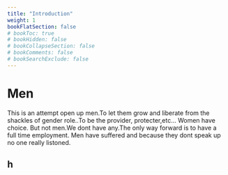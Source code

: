 ```yaml
---
title: "Introduction"
weight: 1
bookFlatSection: false
# bookToc: true
# bookHidden: false
# bookCollapseSection: false
# bookComments: false
# bookSearchExclude: false
---
```


# Men

This is an attempt open up men.To let them grow and liberate from the shackles of gender role..To be the provider, protecter,etc... Women have choice. But not men.We dont have any.The only way forward is to have a full time employment. Men have suffered and because they dont speak up no one really listoned. 

## h 